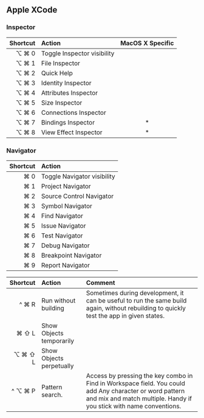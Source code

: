 ## Apple XCode
### Inspector
| Shortcut                   | Action                | MacOS X Specific |
| -------------------------: | :-------------------- | :-----: |
| ⌥ ⌘ 0 | Toggle Inspector visibility |
| ⌥ ⌘ 1 | File Inspector |
| ⌥ ⌘ 2 | Quick Help |
| ⌥ ⌘ 3 | Identity Inspector |
| ⌥ ⌘ 4 | Attributes Inspector |
| ⌥ ⌘ 5 | Size Inspector |
| ⌥ ⌘ 6 | Connections Inspector |
| ⌥ ⌘ 7 | Bindings Inspector | * |
| ⌥ ⌘ 8 | View Effect Inspector | * |

### Navigator
| Shortcut                   | Action                |
| -------------------------: | :-------------------- |
| ⌘ 0 | Toggle Navigator visibility |
| ⌘ 1 | Project Navigator |
| ⌘ 2 | Source Control Navigator |
| ⌘ 3 | Symbol Navigator |
| ⌘ 4 | Find Navigator |
| ⌘ 5 | Issue Navigator |
| ⌘ 6 | Test Navigator |
| ⌘ 7 | Debug Navigator |
| ⌘ 8 | Breakpoint Navigator |
| ⌘ 9 | Report Navigator |


| Shortcut                   | Action                | Comment                |
| -------------------------: | :-------------------- |:-------------------- |
| ^ ⌘ R | Run without building | Sometimes during development, it can be useful to run the same build again, without rebuilding to quickly test the app in given states.  |
| ⌘ ⇧ L | Show Objects temporarily | |
| ⌥ ⌘ ⇧ L | Show Objects perpetually | |
| ^ ⌥ ⌘ P | Pattern search. | Access by pressing the key combo in Find in Workspace field. You could add Any character or word pattern and mix and match multiple. Handy if you stick with name conventions. |


